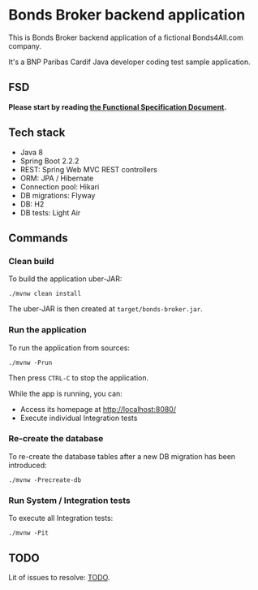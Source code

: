# Bonds Broker backend application

This is Bonds Broker backend application of a fictional Bonds4All.com company.

It's a BNP Paribas Cardif Java developer coding test sample application.


## FSD

**Please start by reading [the Functional Specification Document](./FSD.md).**


## Tech stack

- Java 8
- Spring Boot 2.2.2
- REST: Spring Web MVC REST controllers
- ORM: JPA / Hibernate
- Connection pool: Hikari
- DB migrations: Flyway
- DB: H2
- DB tests: Light Air


## Commands

### Clean build

To build the application uber-JAR:

    ./mvnw clean install

The uber-JAR is then created at `target/bonds-broker.jar`.

### Run the application

To run the application from sources:

    ./mvnw -Prun

Then press `CTRL-C` to stop the application.

While the app is running, you can:
- Access its homepage at [http://localhost:8080/](http://localhost:8080/)
- Execute individual Integration tests

### Re-create the database

To re-create the database tables after a new DB migration has been introduced:

    ./mvnw -Precreate-db

### Run System / Integration tests

To execute all Integration tests:

    ./mvnw -Pit


## TODO

Lit of issues to resolve: [TODO](./TODO.md).
